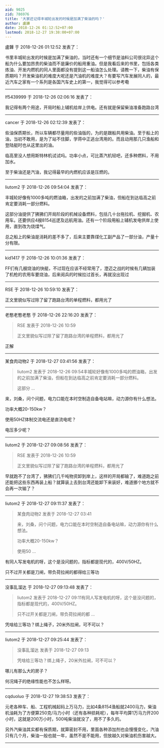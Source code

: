 ```yaml
---
aid: 9025
zid: 786976
title: '大家还记得丰城轮出发的时候是加满了柴油的吗？'
author: 盧韡
date: 2018-12-26 01:12:52+07:00
lastmod: 2018-12-27 19:38:00+07:00
---
```


盧韡 于 2018-12-26 01:12:52 发表了：

书里丰城轮出发的时候是加满了柴油的，当时还有一个细节是油料公司很诧异这个船为什么要加昂贵的柴油而不是廉价的船用重油。但是我看后来的书里，包括各类炼油、开发内燃机的同人里面都没有提到这一船油怎么处理。请教一下，柴油有保质期吗？开发柴油机的难度大呢还是汽油机的难度大？有要写汽车发展同人的，最近汽车之家有一个系列是各国汽车史上的第一，我觉得可以参考嘞

---------

lf5439999 于 2018-12-26 02:06:16 发表了：

我记得有两个用途，开局时船上辅机给岸上供电。还有就是保留柴油准备跑路台湾

---------

cancer 于 2018-12-26 02:12:39 发表了：

些油保质期长，所以车辆都尽量用的些油版的，为的是跟船共用柴油。至于船上的油，当初不敢用，是为了站不住脚，学蒋中正逃台湾用的。而且动用那几只渔船和登陆艇时也从这里出的油。

临高里没人想用斯特林机试试吗。功率小点，可比蒸汽机轻吧，还多种燃料，不用加水。

至于柴油还是汽油，我记得最早的内燃机应该是压燃的。

---------

liutom2 于 2018-12-26 09:54:04 发表了：

丰城轮好像有1000多吨的燃油箱，出发的之前加满了柴油，但船在到达临高之前肯定要消耗一部分燃料。

这部分油提供了狒狒们开局阶段的机械设备燃料，包括几十台拖拉机、挖掘机、农用车。还要供应4艘8154巡逻及远航用油。还有一个阶段用船上辅机发电供岸上使用，直到改为烧煤气。

总之船上的柴油是消耗的差不多了，后来主要靠煤化工副产品了一部分油，产量十分有限。

---------

kid1417 于 2018-12-26 10:01:36 发表了：

FF们有几艘烧油的快艇，不过现在应该不经常用了，澄迈之战的时候有几辆加装了机枪的农用车要烧油，后来阅兵的时候拉过首长，再就没出现过

---------

RSE 于 2018-12-26 10:59:10 发表了：

正文里貌似写过除了留了跑路台湾的单程燃料，都用光了

---------

老憨老憨老憨 于 2018-12-26 22:16:20 发表了：

> RSE 发表于 2018-12-26 10:59
> 
> 正文里貌似写过除了留了跑路台湾的单程燃料，都用光了



正解

---------

某食肉动物2 于 2018-12-27 03:41:56 发表了：

> liutom2 发表于 2018-12-26 09:54丰城轮好像有1000多吨的燃油箱，出发的之前加满了柴油，但船在到达临高之前肯定要消耗一部分燃料。
> 
> 这部分 ...



来，刘桑，问个问题，电力口能在本时空制造自备电站嘛，动力源你有什么想法。

功率大概20-150kw？

使用50HZ体制交流电还是直流电呢？

电压多少呢？

---------

liutom2 于 2018-12-27 09:08:56 发表了：

> RSE 发表于 2018-12-26 10:59
> 
> 正文里貌似写过除了留了跑路台湾的单程燃料，都用光了



早就跑不了台湾了，狒狒们几千吨物资卸到岸上，这样的开局都输了，难道跑之前还能把这些东西再装上船？就算装上去到台湾还能卸下来装好，难道挪个地方就不会再一次输了？

---------

liutom2 于 2018-12-27 09:11:37 发表了：

> 某食肉动物2 发表于 2018-12-27 03:41
> 
> 来，刘桑，问个问题，电力口能在本时空制造自备电站嘛，动力源你有什么想法。
> 
> 功率大概20-150kw？
> 
> 使用50 ...



有同人写发电机的呀，这个是没问题的，指标都是现代的，400V/50HZ。

只不过开关都是刀闸，带负荷拉闸的都得给三等功

---------

没事乱溜达 于 2018-12-27 09:13:48 发表了：

> liutom2 发表于 2018-12-27 09:11有同人写发电机的呀，这个是没问题的，指标都是现代的，400V/50HZ。
> 
> 只不过开关都是刀闸，带负荷拉闸的都 ...



凭啥给三等功？绑上绳子，20米外拉闸，可不可以？

---------

liutom2 于 2018-12-27 09:25:44 发表了：

> 没事乱溜达 发表于 2018-12-27 09:13
> 
> 凭啥给三等功？绑上绳子，20米外拉闸，可不可以？



哪儿有那么大的房子？

何况绳子的绝缘性能也不怎么样呀。

---------

cqduoluo 于 2018-12-27 19:38:53 发表了：

元老各种车、船、工程机械起码上万马力，比如4条8154渔船就2400马力，柴油机油耗为了方便算250克/马力小时（还有各种损耗呢），每年平均算1万马力开200小时，这就是200万小时，500吨柴油就没了，用不了多久的。

另外汽柴油其实都有保质期，就算密封不用，里面各种添加剂也会慢慢变化，汽油只有几个月，柴油一般也就一年，虽然不是不能用，但放越久对柴油机伤害越大。

---------

